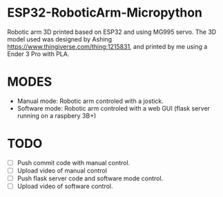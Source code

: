 # ESP32-RoboticArm-Micropython
Robotic arm 3D printed based on ESP32 and using MG995 servo. The 3D model used was designed by Ashing https://www.thingiverse.com/thing:1215831, and printed by me using a Ender 3 Pro with PLA. 

# MODES 

- Manual mode: Robotic arm controled with a jostick.
- Software mode: Robotic arm controled with a web GUI  (flask server running on a raspbery 3B+)

# TODO
- [ ] Push commit code with manual control.
- [ ] Upload video of manual control
- [ ] Push flask server code and software mode control.
- [ ] Upload video of software control.
